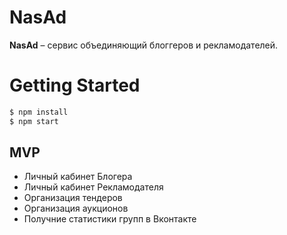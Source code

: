 # NasAd
**NasAd** – cервис объединяющий блоггеров и рекламодателей.

# Getting Started
```sh
$ npm install  
$ npm start
```
## MVP
* Личный кабинет Блогера
* Личный кабинет Рекламодателя
* Организация тендеров 
* Организация аукционов
* Получние статистики групп в Вконтакте 
